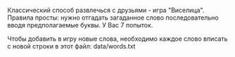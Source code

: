 Классический способ развлечься с друзьями - игра "Виселица".
Правила просты: нужно отгадать загаданное слово последовательно вводя
предполагаемые буквы. У Вас 7 попыток.

Чтобы добавить в игру новые слова, необходимо каждое слово вписать с новой строки
в этот файл: data/words.txt
